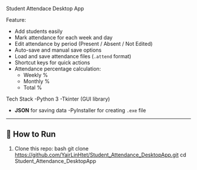 Student Attendace Desktop App

Feature:
- Add students easily
- Mark attendance for each week and day
- Edit attendance by period (Present / Absent / Not Edited)
- Auto-save and manual save options
- Load and save attendance files (`.attend` format)
- Shortcut keys for quick actions
- Attendance percentage calculation:
  - Weekly %
  - Monthly %
  - Total %
 
Tech Stack
-Python 3
-Tkinter (GUI library)
- **JSON** for saving data
-PyInstaller for creating `.exe` file

---

## 🚀 How to Run
1. Clone this repo:
   bash
   git clone https://github.com/YairLinHtet/Student_Attendance_DesktopApp.git
   cd Student_Attendance_DesktopApp
